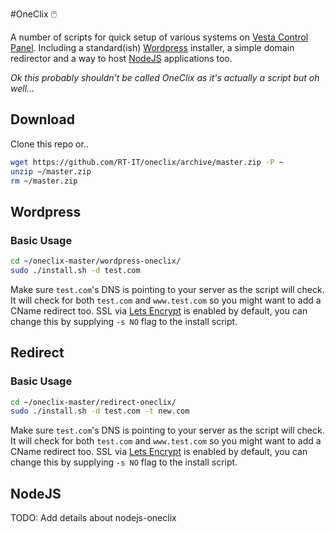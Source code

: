 #OneClix 🖱️

A number of scripts for quick setup of various systems on [Vesta Control Panel](https://vestacp.com/). Including a standard(ish) [Wordpress](https://wordpress.org/) installer, a simple domain redirector and a way to host [NodeJS](https://nodejs.org/en/) applications too.

_Ok this probably shouldn't be called OneClix as it's actually a script but oh well..._

## Download

Clone this repo or..

```bash
wget https://github.com/RT-IT/oneclix/archive/master.zip -P ~
unzip ~/master.zip
rm ~/master.zip
```

## Wordpress

### Basic Usage

```bash
cd ~/oneclix-master/wordpress-oneclix/
sudo ./install.sh -d test.com
```

Make sure `test.com`'s DNS is pointing to your server as the script will check. It will check for both `test.com` and `www.test.com` so you might want to add a CName redirect too.
SSL via [Lets Encrypt](https://letsencrypt.org/) is enabled by default, you can change this by supplying `-s NO` flag to the install script.

## Redirect

### Basic Usage

```bash
cd ~/oneclix-master/redirect-oneclix/
sudo ./install.sh -d test.com -t new.com
```

Make sure `test.com`'s DNS is pointing to your server as the script will check. It will check for both `test.com` and `www.test.com` so you might want to add a CName redirect too.
SSL via [Lets Encrypt](https://letsencrypt.org/) is enabled by default, you can change this by supplying `-s NO` flag to the install script.

## NodeJS

TODO: Add details about nodejs-oneclix

